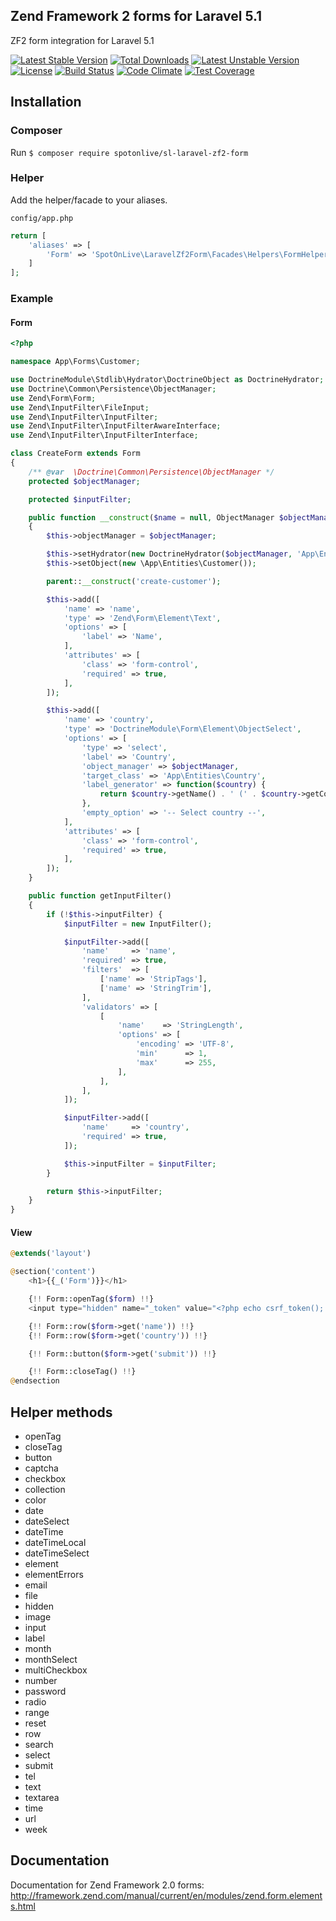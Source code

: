## Zend Framework 2 forms for Laravel 5.1
ZF2 form integration for Laravel 5.1

[![Latest Stable Version](https://poser.pugx.org/spotonlive/sl-laravel-zf2-form/v/stable)](https://packagist.org/packages/spotonlive/sl-laravel-zf2-form) [![Total Downloads](https://poser.pugx.org/spotonlive/sl-laravel-zf2-form/downloads)](https://packagist.org/packages/spotonlive/sl-laravel-zf2-form) [![Latest Unstable Version](https://poser.pugx.org/spotonlive/sl-laravel-zf2-form/v/unstable)](https://packagist.org/packages/spotonlive/sl-laravel-zf2-form) [![License](https://poser.pugx.org/spotonlive/sl-laravel-zf2-form/license)](https://packagist.org/packages/spotonlive/sl-laravel-zf2-form) [![Build Status](https://travis-ci.org/spotonlive/sl-laravel-zf2-form.svg?branch=master)](https://travis-ci.org/spotonlive/sl-laravel-zf2-form) [![Code Climate](https://codeclimate.com/github/spotonlive/sl-laravel-zf2-form/badges/gpa.svg)](https://codeclimate.com/github/spotonlive/sl-laravel-zf2-form) [![Test Coverage](https://codeclimate.com/github/spotonlive/sl-laravel-zf2-form/badges/coverage.svg)](https://codeclimate.com/github/spotonlive/sl-laravel-zf2-form/coverage)

## Installation

### Composer
Run `$ composer require spotonlive/sl-laravel-zf2-form`

### Helper
Add the helper/facade to your aliases.

`config/app.php`
```php
return [
    'aliases' => [
        'Form' => 'SpotOnLive\LaravelZf2Form\Facades\Helpers\FormHelperFacade',
    ]
];
```

### Example

#### Form
```php
<?php

namespace App\Forms\Customer;

use DoctrineModule\Stdlib\Hydrator\DoctrineObject as DoctrineHydrator;
use Doctrine\Common\Persistence\ObjectManager;
use Zend\Form\Form;
use Zend\InputFilter\FileInput;
use Zend\InputFilter\InputFilter;
use Zend\InputFilter\InputFilterAwareInterface;
use Zend\InputFilter\InputFilterInterface;

class CreateForm extends Form
{
    /** @var  \Doctrine\Common\Persistence\ObjectManager */
    protected $objectManager;

    protected $inputFilter;

    public function __construct($name = null, ObjectManager $objectManager)
    {
        $this->objectManager = $objectManager;

        $this->setHydrator(new DoctrineHydrator($objectManager, 'App\Entities\Customer'));
        $this->setObject(new \App\Entities\Customer());

        parent::__construct('create-customer');

        $this->add([
            'name' => 'name',
            'type' => 'Zend\Form\Element\Text',
            'options' => [
                'label' => 'Name',
            ],
            'attributes' => [
                'class' => 'form-control',
                'required' => true,
            ],
        ]);

        $this->add([
            'name' => 'country',
            'type' => 'DoctrineModule\Form\Element\ObjectSelect',
            'options' => [
                'type' => 'select',
                'label' => 'Country',
                'object_manager' => $objectManager,
                'target_class' => 'App\Entities\Country',
                'label_generator' => function($country) {
                    return $country->getName() . ' (' . $country->getCode() . ')';
                },
                'empty_option' => '-- Select country --',
            ],
            'attributes' => [
                'class' => 'form-control',
                'required' => true,
            ],
        ]);
    }

    public function getInputFilter()
    {
        if (!$this->inputFilter) {
            $inputFilter = new InputFilter();

            $inputFilter->add([
                'name'     => 'name',
                'required' => true,
                'filters'  => [
                    ['name' => 'StripTags'],
                    ['name' => 'StringTrim'],
                ],
                'validators' => [
                    [
                        'name'    => 'StringLength',
                        'options' => [
                            'encoding' => 'UTF-8',
                            'min'      => 1,
                            'max'      => 255,
                        ],
                    ],
                ],
            ]);

            $inputFilter->add([
                'name'     => 'country',
                'required' => true,
            ]);

            $this->inputFilter = $inputFilter;
        }

        return $this->inputFilter;
    }
}
```

#### View
```php
@extends('layout')

@section('content')
    <h1>{{_('Form')}}</h1>

    {!! Form::openTag($form) !!}
    <input type="hidden" name="_token" value="<?php echo csrf_token(); ?>">

    {!! Form::row($form->get('name')) !!}
    {!! Form::row($form->get('country')) !!}

    {!! Form::button($form->get('submit')) !!}

    {!! Form::closeTag() !!}
@endsection
```

## Helper methods

- openTag
- closeTag
- button
- captcha
- checkbox
- collection
- color
- date
- dateSelect
- dateTime
- dateTimeLocal
- dateTimeSelect
- element
- elementErrors
- email
- file
- hidden
- image
- input
- label
- month
- monthSelect
- multiCheckbox
- number
- password
- radio
- range
- reset
- row
- search
- select
- submit
- tel
- text
- textarea
- time
- url
- week

## Documentation
Documentation for Zend Framework 2.0 forms: http://framework.zend.com/manual/current/en/modules/zend.form.elements.html